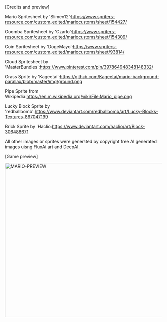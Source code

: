 [Credits and preview]

Mario Spritesheet by 'Slimen12':https://www.spriters-resource.com/custom_edited/mariocustoms/sheet/154427/

Goomba Spritesheet by 'Czarlo':https://www.spriters-resource.com/custom_edited/mariocustoms/sheet/154309/

Coin Spritesheet by 'DogeMayo':https://www.spriters-resource.com/custom_edited/mariocustoms/sheet/93814/

Cloud Spritesheet by 'MasterBundles':https://www.pinterest.com/pin/397864948348148332/

Grass Sprite by 'Kageetai':https://github.com/Kageetai/mario-background-parallax/blob/master/img/ground.png

Pipe Sprite from Wikipedia:https://en.m.wikipedia.org/wiki/File:Mario_pipe.png

Lucky Block Sprite by 'redballbomb':https://www.deviantart.com/redballbomb/art/Lucky-Blocks-Textures-867047199

Brick Sprite by 'Haclio:https://www.deviantart.com/haclio/art/Block-306488671

All other images or sprites were generated by copyright free AI generated images uisng FluxAi.art and DeepAI.

[Game preview]

<img width="1493" height="495" alt="MARIO-PREVIEW" src="https://github.com/user-attachments/assets/a148f4aa-e7b8-4860-be82-8fa0e66fd0ba" />
